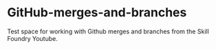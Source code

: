 # GitHub-merges-and-branches
Test space for working with Github merges and branches from the Skill Foundry Youtube. 

